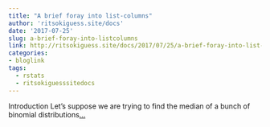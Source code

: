 ```yaml
---
title: "A brief foray into list-columns"
author: 'ritsokiguess.site/docs'
date: '2017-07-25'
slug: a-brief-foray-into-listcolumns
link: http://ritsokiguess.site/docs/2017/07/25/a-brief-foray-into-list-columns/
categories:
- bloglink
tags:
  - rstats
  - ritsokiguesssitedocs
---
```


Introduction Let’s suppose we are trying to find the median of a bunch of binomial distributions[... <i class="fas fa-external-link-alt"></i>](http://ritsokiguess.site/docs/2017/07/25/a-brief-foray-into-list-columns/)

